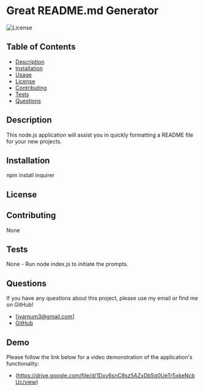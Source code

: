   # Great README.md Generator
  ![License](https://img.shields.io/badge/License-%202.0-blue.svg)
  ## Table of Contents
  * [Description](#Description)
  * [Installation](#Installation)
  * [Usage](#Usage)
  * [License](#License)
  * [Contributing](#Contributing)
  * [Tests](#Tests)
  * [Questions](#Questions)
  ## Description
  This node.js application will assist you in quickly formatting a README file for your new projects.
  ## Installation
  npm install inquirer
  ## License
  
  ## Contributing
  None
  ## Tests
  None - Run node index.js to initiate the prompts.
  ## Questions
  If you have any questions about this project, please use my email or find me on GitHub!
  * [jvarnum3@gmail.com]
  * [GitHub](http://github.com/TicTac2992)
  ## Demo
  Please follow the link below for a video demonstration of the application's functionality:
  * (https://drive.google.com/file/d/1Dxv6snC8sz5AZxDb5q0UeTr5xkeNcbUc/view)
